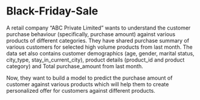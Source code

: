 # Black-Friday-Sale

A retail company “ABC Private Limited” wants to understand the customer purchase behaviour (specifically, purchase amount) against various products of different categories. They have shared purchase summary of various customers for selected high volume products from last month.
The data set also contains customer demographics (age, gender, marital status, city_type, stay_in_current_city), product details (product_id and product category) and Total purchase_amount from last month.

Now, they want to build a model to predict the purchase amount of customer against various products which will help them to create personalized offer for customers against different products.
